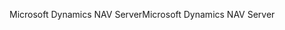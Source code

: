 <span data-ttu-id="ac1f4-101">Microsoft Dynamics NAV Server</span><span class="sxs-lookup"><span data-stu-id="ac1f4-101">Microsoft Dynamics NAV Server</span></span>